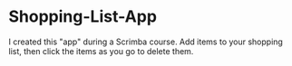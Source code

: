 # Shopping-List-App
I created this "app" during a Scrimba course. Add items to your shopping list, then click the items as you go to delete them.
